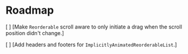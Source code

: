 # Roadmap

[ ] [Make `Reorderable` scroll aware to only initiate a drag when the scroll position didn't change.]

[ ] [Add headers and footers for `ImplicitlyAnimatedReorderableList`.]